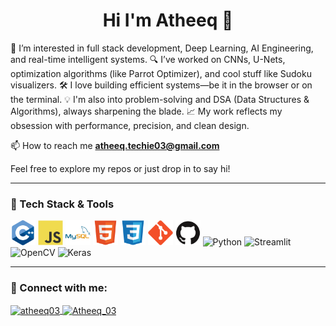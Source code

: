 <h1 align="center">Hi I'm Atheeq 👋</h1>

🧠 I’m interested in full stack development, Deep Learning, AI Engineering, and real-time intelligent systems.
🔍 I’ve worked on CNNs, U-Nets, optimization algorithms (like Parrot Optimizer), and cool stuff like Sudoku visualizers.
🛠️ I love building efficient systems—be it in the browser or on the terminal.
💡 I'm also into problem-solving and DSA (Data Structures & Algorithms), always sharpening the blade.
📈 My work reflects my obsession with performance, precision, and clean design.


📫 How to reach me **atheeq.techie03@gmail.com**

Feel free to explore my repos or just drop in to say hi!

---

### 🧰 Tech Stack & Tools

<p align="left">
  <img src="https://raw.githubusercontent.com/devicons/devicon/master/icons/cplusplus/cplusplus-original.svg" alt="C++" width="40" height="40"/>
  <img src="https://raw.githubusercontent.com/devicons/devicon/master/icons/javascript/javascript-original.svg" alt="JavaScript" width="40" height="40"/>
  <img src="https://raw.githubusercontent.com/devicons/devicon/master/icons/mysql/mysql-original-wordmark.svg" alt="MySQL" width="40" height="40"/>
  <img src="https://raw.githubusercontent.com/devicons/devicon/master/icons/html5/html5-original.svg" alt="HTML5" width="40" height="40"/>
  <img src="https://raw.githubusercontent.com/devicons/devicon/master/icons/css3/css3-original.svg" alt="CSS3" width="40" height="40"/>
  <img src="https://raw.githubusercontent.com/devicons/devicon/master/icons/git/git-original.svg" alt="Git" width="40" height="40"/>
  <img src="https://raw.githubusercontent.com/devicons/devicon/master/icons/github/github-original.svg" alt="GitHub" width="40" height="40"/>
  <img src="https://cdn.jsdelivr.net/gh/devicons/devicon/icons/python/python-original.svg" alt="Python" width="40" height="40"/>
  <img src="https://www.vectorlogo.zone/logos/streamlit/streamlit-icon.svg" alt="Streamlit" width="40" height="40"/>
  <img src="https://www.vectorlogo.zone/logos/opencv/opencv-icon.svg" alt="OpenCV" width="40" height="40"/>
  <img src="https://www.vectorlogo.zone/logos/kerasio/kerasio-icon.svg" alt="Keras" width="40" height="40"/>
</p>

---

### 🤝 Connect with me:

<p align="left">
  <a href="https://linkedin.com/in/atheeq03" target="_blank">
    <img align="center" src="https://raw.githubusercontent.com/rahuldkjain/github-profile-readme-generator/master/src/images/icons/Social/linked-in-alt.svg" alt="atheeq03" height="30" width="40" />
  </a>
  <a href="https://leetcode.com/Atheeq_03" target="_blank">
    <img align="center" src="https://raw.githubusercontent.com/rahuldkjain/github-profile-readme-generator/master/src/images/icons/Social/leet-code.svg" alt="Atheeq_03" height="30" width="40" />
  </a>
</p>
